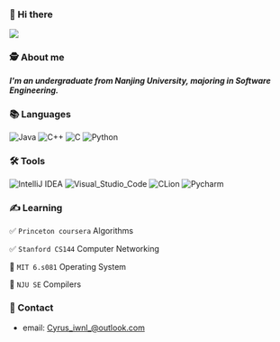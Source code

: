 ### 👋 Hi there 
![](https://visitor-badge.glitch.me/badge?page_id=Cyrus-iwnl.readme)

### 🕵 About me
_**I'm an undergraduate from Nanjing University, majoring in Software Engineering.**_

### 📚 Languages
![Java](https://img.shields.io/badge/-Java-FC801D?style=flat&logo=java&logoColor=white)
![C++](https://img.shields.io/badge/-C++-FE2857?style=flat&logo=c%2B%2B&logoColor=white)
![C](https://img.shields.io/badge/-DD1265?style=flat&logo=c&logoColor=white)
![Python](https://img.shields.io/badge/-Python-FDB60D?style=flat&logo=python&logoColor=white)

### 🛠 Tools
![IntelliJ IDEA](https://img.shields.io/badge/-IntelliJ_IDEA-FE2857?style=flat&logo=IntelliJIDEA&logoColor=white)
![Visual_Studio_Code](https://img.shields.io/badge/-Visual_Studio_Code-white?style=flat&logo=VisualStudioCode&logoColor=087CFA)
![CLion](https://img.shields.io/badge/-CLion-087CFA?style=flat&logo=CLion&logoColor=white)
![Pycharm](https://img.shields.io/badge/-Pycharm-21D789?style=flat&logo=Pycharm&logoColor=white)

### ✍️ Learning
✅ `Princeton coursera` Algorithms

✅ `Stanford CS144` Computer Networking

🚧 `MIT 6.s081` Operating System

🚧 `NJU SE` Compilers

### 📧 Contact
+ email: Cyrus_iwnl_@outlook.com
